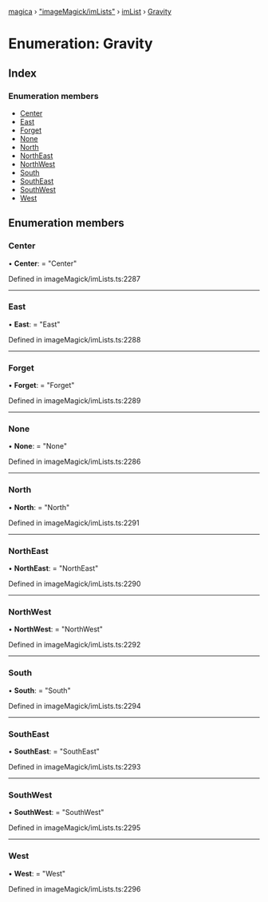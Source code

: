 [magica](../README.md) › ["imageMagick/imLists"](../modules/_imagemagick_imlists_.md) › [imList](../modules/_imagemagick_imlists_.imlist.md) › [Gravity](_imagemagick_imlists_.imlist.gravity.md)

# Enumeration: Gravity

## Index

### Enumeration members

* [Center](_imagemagick_imlists_.imlist.gravity.md#center)
* [East](_imagemagick_imlists_.imlist.gravity.md#east)
* [Forget](_imagemagick_imlists_.imlist.gravity.md#forget)
* [None](_imagemagick_imlists_.imlist.gravity.md#none)
* [North](_imagemagick_imlists_.imlist.gravity.md#north)
* [NorthEast](_imagemagick_imlists_.imlist.gravity.md#northeast)
* [NorthWest](_imagemagick_imlists_.imlist.gravity.md#northwest)
* [South](_imagemagick_imlists_.imlist.gravity.md#south)
* [SouthEast](_imagemagick_imlists_.imlist.gravity.md#southeast)
* [SouthWest](_imagemagick_imlists_.imlist.gravity.md#southwest)
* [West](_imagemagick_imlists_.imlist.gravity.md#west)

## Enumeration members

###  Center

• **Center**: = "Center"

Defined in imageMagick/imLists.ts:2287

___

###  East

• **East**: = "East"

Defined in imageMagick/imLists.ts:2288

___

###  Forget

• **Forget**: = "Forget"

Defined in imageMagick/imLists.ts:2289

___

###  None

• **None**: = "None"

Defined in imageMagick/imLists.ts:2286

___

###  North

• **North**: = "North"

Defined in imageMagick/imLists.ts:2291

___

###  NorthEast

• **NorthEast**: = "NorthEast"

Defined in imageMagick/imLists.ts:2290

___

###  NorthWest

• **NorthWest**: = "NorthWest"

Defined in imageMagick/imLists.ts:2292

___

###  South

• **South**: = "South"

Defined in imageMagick/imLists.ts:2294

___

###  SouthEast

• **SouthEast**: = "SouthEast"

Defined in imageMagick/imLists.ts:2293

___

###  SouthWest

• **SouthWest**: = "SouthWest"

Defined in imageMagick/imLists.ts:2295

___

###  West

• **West**: = "West"

Defined in imageMagick/imLists.ts:2296
